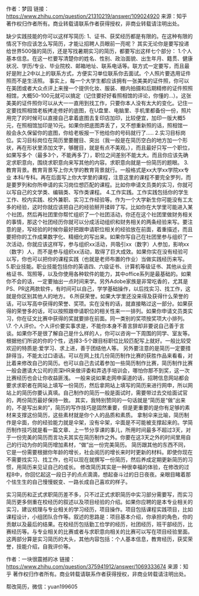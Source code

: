 作者：梦园
链接：https://www.zhihu.com/question/21310219/answer/109024920
来源：知乎
著作权归作者所有。商业转载请联系作者获得授权，非商业转载请注明出处。



缺少实践技能的你可以这样写简历:
1、证书、获奖经历都是有限的。在这种有限的情况下你应该怎么写简历，才能让招聘人员眼前一亮呢？
其实无论你是要写投递给世界500强的简历，还是写找暑期实习的简历，都要写出这样七个部分：
1.个人基本信息。在这一栏要写清楚你的姓名、性别、政治面貌、出生年月、籍贯、健康状况、学历/专业、毕业院校、邮箱地址、联系电话等。联方式一定要写，而且最好是附上2中以上的联系方式，方便实习单位联系你去面试。个人照片要选用证件照而不是生活照。
﻿﻿﻿﻿﻿﻿﻿﻿事实上，﻿每一个大学生都应该拥有一张美美的证件照，你可以在美团或者大众点评上来搜一个提供化妆、服装、棚内拍摄和后期精修的证件照照相馆，大概50-100元就可以搞定（记住要好好看照相馆的评论，你懂的...）。这张美美的证件照你可以从大一一直用到找工作，只要你本人没有太大的变化。记住一定要找照相馆老板拷走修好的底图，在U盘里、电脑里、手机里都备份一份，照片用完了的时候可以直接自己拿着底图去复印店加印，比较便宜，加印一版大概5元，在照相馆加印是10元。如果你把底图弄丢了，又不想重新照的话，照相馆一般会永久保留你的底图，你给老板报一下他给你的号码就行了.....
2.实习目标岗位。实习目标岗位在简历里要醒目、突出（我一般是在简历空白的地方加一个形状，再在形状里添加文字，够醒目，就是有点不美观。），而且最好只写一个职位，如果写多个（最多3个，不能再多了），职位之间差别不能太大。而且你应该先确定求职意向，围绕求职意向来写其他的内容。求职意向就是一份简历的题眼。﻿﻿﻿﻿﻿﻿﻿﻿﻿
3.教育背景。教育背景写上你大学的教育背景就行。一般格式是xx大学xx学院xx专业 本科/专科。再在后面写上你大学里的课程，注意这里的课程不要完全罗列，而是要罗列和你所申请的实习岗位想匹配的课程。比如你申请文员类的实习，你就可以写自己的文学类、编辑类、写作类课程。﻿﻿﻿﻿﻿﻿﻿﻿﻿
4.工作实践。工作实践包括你的学生工作、校内实践、校外兼职、实习工作经验等。作为一个大学新生你可能没有工太多的经验，这时你就应该把自己的经验掰开揉碎了写。比如你在大学里可能进入某个社团，然后再社团里你帮忙组织了一个社团活动，你还在这个社团里做财务相关的事情，那这个社团经历你就可以分成活动组织和财务相关的两条经验来写。要注意的是，写经验的时候你最好把跟申请职位相关的经验放在前面，着重描述，而且要把你的工作成果数字化、精细化的写出来。如果你写自己在社团里参与组织了一次活动，你就应该这样写，参与组织xx活动，共吸引xx（数字）人参加，影响xx（数字）人，而不是参与组织xx活动，取得了巨大成效。如果你实在没有经验可以写，你也可以把你的课程实践（也就是老师布置的作业）当做实践经历来写。
5.职业技能。职业技能包括你的英语四、六级证书、计算机等级证书、其他从业资格证书、驾照等，以及你使用各种软件的能力，其中office系列是最基础的。如果你不会的话，一定要抽出一点时间来学。另外Adobe家族是非常吃香的，尤其是PS、PR这两款软件，有时间可以自己，学学基础操作，以后找实习、找工作，这就是你区别其他人的地方。﻿﻿﻿﻿﻿﻿
6.所获荣誉。如果大学里还没来得及获得什么荣誉的话，可以写高中获得的荣誉、奖项。实在没有的话，就直接略过这一部分。如果获得的荣誉多的话，可以按照跟申请职位的相关性来一一排列。如果你申请文员类实习，你在征文比赛中获得的奖就要排在前面。同一类别的奖项按奖项大小排列。
\7. 个人评价。个人评价要实事求是，不能你本身不善言辞却非要说自己善于言谈。如果你不是很了解自己是什么样的人，你可以咨询一下周围的同学、室友等。根据他们所说的你的个性，选择3-5个跟目标职位比较匹配写上就好。﻿﻿﻿﻿﻿﻿﻿﻿﻿一般比较受欢迎的特质是:爱学习、求上进，善于团结他人等。
另外要注意的是简历一定要措辞得当，不能太过口语话。可以在网上找几份简历制作比赛的获胜作品来看看，对比着来修改自己的简历。也可以自己去试着参加一些简历制作比赛，简历制作比赛一般会邀请大公司的资深HR来做评委和弄选手培训会，哪怕你那不到奖，这一次比赛经历也会让你收益匪浅。
一般来说如果走网申渠道的话，招聘信息网站都会要求求职者在网站上填写一份简历，然后拿网站上填写的简历来进行网申，所以网站上的简历你要认真填。自己制作的简历一般是面试时，需要带过去交给面试官的，两份简历最好保持一致。
其实，我特别赞同的一句话就是“简历是“做”出来的，不是写出来的”，简历的写作技巧是固然重要，但是更重要的是你有足够的素材来支撑这份简历，这些素材就是你个人的品质和素质。﻿﻿﻿﻿﻿﻿﻿﻿
拿制伞来比喻，简历制作是伞面，你的经验能力就是伞架，没有伞架，伞面是不可能被支撑起来的。学简历制作技巧就是看一篇文章、上一节分享课的事儿，所用时间最多不超过3天，对于一份完美的简历而言功夫其实在简历制作之外。你要在这3天之外的时间里用自己的行动为你的简历增加素材，“做”出一份完美简历。﻿﻿﻿﻿
简历跟其他的东西不同，它是一份需要根据你年龄的增长，社会阅历的增长来时时更新的材料。即使你现在不需要找实习、找工作，也可以现在就撰写一份简历，然后养成定期更新简历的习惯，用简历来见证自己的成长。﻿﻿﻿﻿
修改简历其实是一种很幸福的体验，在修改的过程8中，你回忆起这一段日子的点点滴滴，想起奋斗过的日日夜夜。亲眼目睹着那个怯生生的自己慢慢蜕变、一路长成自己喜欢的样子。

实习简历和正式求职简历差不多，只不过正式求职简历中实习部分需要写，而实习简历更多侧重在校经历的叙述以及项目经验的介绍。如果你应聘的是本专业相关的实习，建议梳理与专业相关的学习经历，项目操作。项目包括课程实践项目，比如课程设计，小组团队合作等。叙述的思路是：项目基本介绍，你承担的角色，你的贡献以及最后的结果。在校经历包括勤工俭学的经历，社团经历，班干部经历，比赛经历等。与专业相关的比赛或者与求职意向相关的比赛可以写在项目经验里面。这两部分算是实习简历的大头，其他内容包括：个人基本信息，教育经历，获奖荣誉，技能介绍，自我评价等。



作者：一块很震撼的冰
链接：https://www.zhihu.com/question/375941912/answer/1069333674
来源：知乎
著作权归作者所有。商业转载请联系作者获得授权，非商业转载请注明出处。

帮改简历，微信：yuan199605
